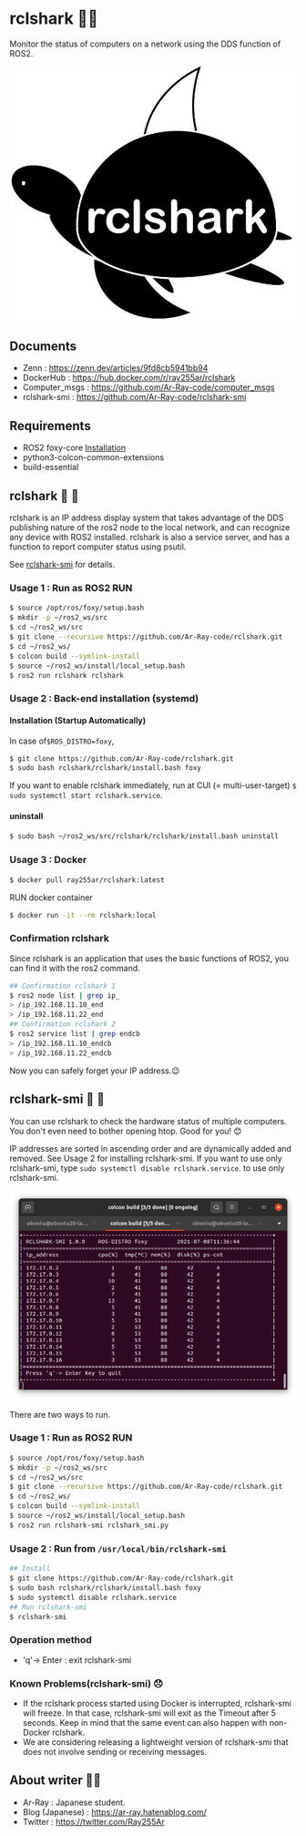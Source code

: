 # rclshark​ :turtle::shark:

Monitor the status of computers on a network using the DDS function of ROS2.

<img src="images_for_readme/rclshark_swim.png" alt="rclshark_swim"  />

## Documents

- Zenn : https://zenn.dev/articles/9fd8cb5941bb94
- DockerHub : https://hub.docker.com/r/ray255ar/rclshark
- Computer_msgs : https://github.com/Ar-Ray-code/computer_msgs
- rclshark-smi : https://github.com/Ar-Ray-code/rclshark-smi

## Requirements

- ROS2 foxy-core [Installation](https://docs.ros.org/en/foxy/Installation.html)
- python3-colcon-common-extensions
- build-essential

## rclshark​ :turtle: :shark:

rclshark is an IP address display system that takes advantage of the DDS publishing nature of the ros2 node to the local network, and can recognize any device with ROS2 installed.
rclshark is also a service server, and has a function to report computer status using psutil.

See [rclshark-smi](https://github.com/Ar-Ray-code/rclshark#rclshark-smi-turtle-shark) for details.


### Usage 1 : Run as ROS2 RUN

```bash
$ source /opt/ros/foxy/setup.bash
$ mkdir -p ~/ros2_ws/src
$ cd ~/ros2_ws/src
$ git clone --recursive https://github.com/Ar-Ray-code/rclshark.git
$ cd ~/ros2_ws/
$ colcon build --symlink-install
$ source ~/ros2_ws/install/local_setup.bash
$ ros2 run rclshark rclshark
```

### Usage 2 : Back-end installation (systemd)

#### Installation (Startup Automatically)

In case of`$ROS_DISTRO=foxy`,

```bash
$ git clone https://github.com/Ar-Ray-code/rclshark.git
$ sudo bash rclshark/rclshark/install.bash foxy
```

If you want to enable rclshark immediately, run at CUI (= multi-user-target) `$ sudo systemctl start rclshark.service`.

#### uninstall

```bash
$ sudo bash ~/ros2_ws/src/rclshark/rclshark/install.bash uninstall
```

### Usage 3 : Docker

```bash
$ docker pull ray255ar/rclshark:latest
```

RUN docker container
```bash
$ docker run -it --rm rclshark:local
```

### Confirmation rclshark

Since rclshark is an application that uses the basic functions of ROS2, you can find it with the ros2 command.

```bash
## Confirmation rclshark 1
$ ros2 node list | grep ip_
> /ip_192.168.11.10_end
> /ip_192.168.11.22_end
## Confirmation rclshark 2
$ ros2 service list | grep endcb
> /ip_192.168.11.10_endcb
> /ip_192.168.11.22_endcb
```

Now you can safely forget your IP address.:wink:

## rclshark-smi​ :turtle: :shark:

You can use rclshark to check the hardware status of multiple computers. You don't even need to bother opening htop. Good for you! :blush:

IP addresses are sorted in ascending order and are dynamically added and removed. See Usage 2 for installing rclshark-smi. If you want to use only rclshark-smi, type `sudo systemctl disable rclshark.service`. to use only rclshark-smi.

![rclshark-smi-docker](images_for_readme/rclshark-smi-docker.png)

There are two ways to run.

### Usage 1 : Run as ROS2 RUN

```bash
$ source /opt/ros/foxy/setup.bash
$ mkdir -p ~/ros2_ws/src
$ cd ~/ros2_ws/src
$ git clone --recursive https://github.com/Ar-Ray-code/rclshark.git
$ cd ~/ros2_ws/
$ colcon build --symlink-install
$ source ~/ros2_ws/install/local_setup.bash
$ ros2 run rclshark-smi rclshark_smi.py
```

### Usage 2 : Run from `/usr/local/bin/rclshark-smi`

```bash
## Install
$ git clone https://github.com/Ar-Ray-code/rclshark.git
$ sudo bash rclshark/rclshark/install.bash foxy
$ sudo systemctl disable rclshark.service
## Run rclshark-smi
$ rclshark-smi
```

### Operation method

- 'q'-> Enter : exit rclshark-smi

### Known Problems​ ​(rclshark-smi) :disappointed:

- If the rclshark process started using Docker is interrupted, rclshark-smi will freeze. In that case, rclshark-smi will exit as the Timeout after 5 seconds. Keep in mind that the same event can also happen with non-Docker rclshark.
- We are considering releasing a lightweight version of rclshark-smi that does not involve sending or receiving messages.


## About writer :turtle::shark:

- Ar-Ray : Japanese student.
- Blog (Japanese) : https://ar-ray.hatenablog.com/
- Twitter : https://twitter.com/Ray255Ar

